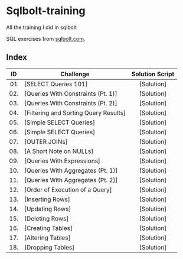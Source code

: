 # Sqlbolt-training
All the training I did in sqlbolt 

SQL exercises from [sqlbolt.com](https://sqlbolt.com).

## Index
| ID | Challenge | Solution Script |
|:------:|------------|:---------:|
| 01 | [SELECT Queries 101]| [Solution]
| 02.| [Queries With Constraints (Pt. 1)]| [Solution]
| 03.| [Queries With Constraints (Pt. 2)]| [Solution]
| 04.| [Filtering and Sorting Query Results]| [Solution]
| 05.| [Simple SELECT Queries]| [Solution]
| 06.| [Simple SELECT Queries]| [Solution]
| 07.| [OUTER JOINs]| [Solution]
| 08.| [A Short Note on NULLs]| [Solution]
| 09.| [Queries With Expressions]| [Solution]
| 10.| [Queries With Aggregates (Pt. 1)]| [Solution]
| 11.| [Queries With Aggregates (Pt. 2)]| [Solution]
| 12.| [Order of Execution of a Query]| [Solution]
| 13.| [Inserting Rows]| [Solution]
| 14.| [Updating Rows]| [Solution]
| 15.| [Deleting Rows]| [Solution]
| 16.| [Creating Tables]| [Solution]
| 17.| [Altering Tables]| [Solution]
| 18.| [Dropping Tables]| [Solution]



